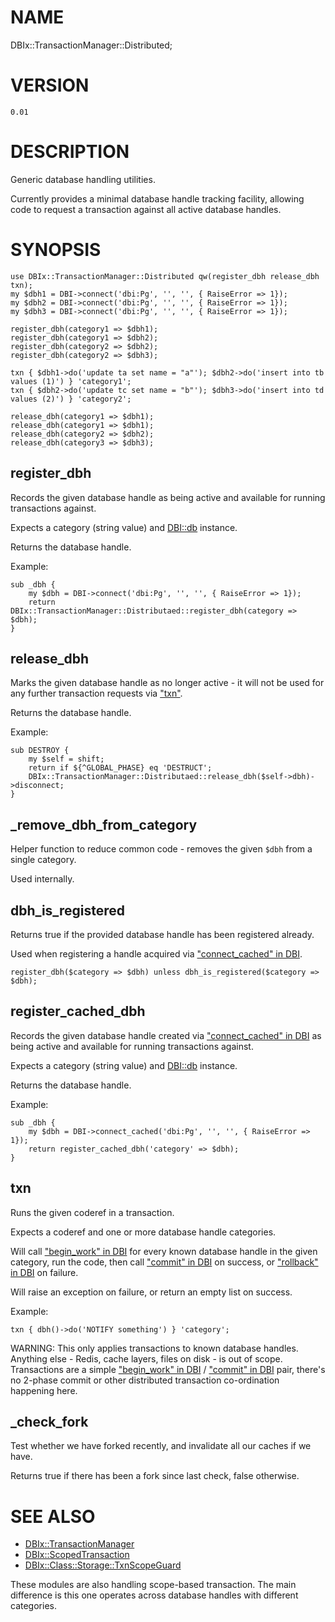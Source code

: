 # NAME

DBIx::TransactionManager::Distributed;

# VERSION

    0.01

# DESCRIPTION

Generic database handling utilities.

Currently provides a minimal database handle tracking facility, allowing code
to request a transaction against all active database handles.

# SYNOPSIS

    use DBIx::TransactionManager::Distributed qw(register_dbh release_dbh txn);
    my $dbh1 = DBI->connect('dbi:Pg', '', '', { RaiseError => 1});
    my $dbh2 = DBI->connect('dbi:Pg', '', '', { RaiseError => 1});
    my $dbh3 = DBI->connect('dbi:Pg', '', '', { RaiseError => 1});

    register_dbh(category1 => $dbh1);
    register_dbh(category1 => $dbh2);
    register_dbh(category2 => $dbh2);
    register_dbh(category2 => $dbh3);

    txn { $dbh1->do('update ta set name = "a"'); $dbh2->do('insert into tb values (1)') } 'category1';
    txn { $dbh2->do('update tc set name = "b"'); $dbh3->do('insert into td values (2)') } 'category2';

    release_dbh(category1 => $dbh1);
    release_dbh(category1 => $dbh1);
    release_dbh(category2 => $dbh2);
    release_dbh(category3 => $dbh3);

## register\_dbh

Records the given database handle as being active and available for running transactions against.

Expects a category (string value) and [DBI::db](https://metacpan.org/pod/DBI::db) instance.

Returns the database handle.

Example:

    sub _dbh {
        my $dbh = DBI->connect('dbi:Pg', '', '', { RaiseError => 1});
        return DBIx::TransactionManager::Distributaed::register_dbh(category => $dbh);
    }

## release\_dbh

Marks the given database handle as no longer active - it will not be used for any further transaction requests
via ["txn"](#txn).

Returns the database handle.

Example:

    sub DESTROY {
        my $self = shift;
        return if ${^GLOBAL_PHASE} eq 'DESTRUCT';
        DBIx::TransactionManager::Distributaed::release_dbh($self->dbh)->disconnect;
    }

## \_remove\_dbh\_from\_category

Helper function to reduce common code - removes the given `$dbh` from a single category.

Used internally.

## dbh\_is\_registered

Returns true if the provided database handle has been registered already.

Used when registering a handle acquired via ["connect\_cached" in DBI](https://metacpan.org/pod/DBI#connect_cached).

    register_dbh($category => $dbh) unless dbh_is_registered($category => $dbh);

## register\_cached\_dbh

Records the given database handle created via ["connect\_cached" in DBI](https://metacpan.org/pod/DBI#connect_cached) as being active and available for running transactions against.

Expects a category (string value) and [DBI::db](https://metacpan.org/pod/DBI::db) instance.

Returns the database handle.

Example:

    sub _dbh {
        my $dbh = DBI->connect_cached('dbi:Pg', '', '', { RaiseError => 1});
        return register_cached_dbh('category' => $dbh);
    }

## txn

Runs the given coderef in a transaction.

Expects a coderef and one or more database handle categories.

Will call ["begin\_work" in DBI](https://metacpan.org/pod/DBI#begin_work) for every known database handle in the given category,
run the code, then call ["commit" in DBI](https://metacpan.org/pod/DBI#commit) on success, or ["rollback" in DBI](https://metacpan.org/pod/DBI#rollback) on failure.

Will raise an exception on failure, or return an empty list on success.

Example:

    txn { dbh()->do('NOTIFY something') } 'category';

WARNING: This only applies transactions to known database handles. Anything else -
Redis, cache layers, files on disk - is out of scope. Transactions are a simple
["begin\_work" in DBI](https://metacpan.org/pod/DBI#begin_work) / ["commit" in DBI](https://metacpan.org/pod/DBI#commit) pair, there's no 2-phase commit or other
distributed transaction co-ordination happening here.

## \_check\_fork

Test whether we have forked recently, and invalidate all our caches if we have.

Returns true if there has been a fork since last check, false otherwise.

# SEE ALSO

- [DBIx::TransactionManager](https://metacpan.org/pod/DBIx::TransactionManager)
- [DBIx::ScopedTransaction](https://metacpan.org/pod/DBIx::ScopedTransaction)
- [DBIx::Class::Storage::TxnScopeGuard](https://metacpan.org/pod/DBIx::Class::Storage::TxnScopeGuard)

These modules are also handling scope-based transaction. The main difference is this one operates across database handles with different categories.
